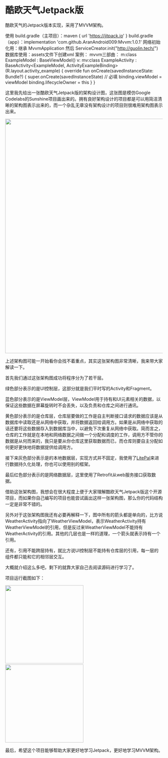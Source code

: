 # 酷欧天气Jetpack版
酷欧天气的Jetpack版本实现，采用了MVVM架构。

使用
build.gradle（主项目）：maven { url 'https://jitpack.io' }
build.gradle（app）：implementation 'com.github.AranAndroid009:Mvvm:1.0.1'
网络初始化用：继承 MvvmApplication 然后 ServiceCreator.init("http://guolin.tech/")
数据库使用：assets文件下创建xml
案例：<litepal>
    <dbname value="passive" />
    <version value="4" />
    <list>
        <mapping class="com.winspread.passive5g.data.model.UserBean" />
    </list>
    <storage value="external" />
   </litepal>
mvvm三部曲：
m:class ExampleModel : BaseViewModel()
v:<layout xmlns:android="http://schemas.android.com/apk/res/android"
    xmlns:bind="http://schemas.android.com/apk/res-auto">
    <data>
        <import type="android.view.View"/>
        <variable name="viewModel" type="com.winspread.passive5g.ui.example.ExampleModel" />
    </data>
    <View
        android:layout_width="match_parent"
        android:layout_height="match_parent">
    </View>
</layout>
mv:class ExampleActivity :
    BaseActivity<ExampleModel, ActivityExampleBinding>(R.layout.activity_example) {
    override fun onCreate(savedInstanceState: Bundle?) {
        super.onCreate(savedInstanceState)
        // 必填
        binding.viewModel = viewModel
        binding.lifecycleOwner = this
    }
}


这里我先给出一张酷欧天气Jetpack版的架构设计图，这张图是模仿Google Codelabs的Sunshine项目画出来的。拥有良好架构设计的项目都是可以用简洁清晰的架构图表示出来的，而一个杂乱无章没有架构设计的项目则很难用架构图表示出来。

<img src="https://raw.githubusercontent.com/guolindev/coolweatherjetpack/master/images/architecture.jpg" width="750" />

上述架构图可能一开始看你会找不着重点，其实这张架构图非常清晰，我来带大家解读一下。

首先我们通过这张架构图成功将程序分为了若干层。

绿色部分表示的是UI控制层，这部分就是我们平时写的Activity和Fragment。

蓝色部分表示的是ViewModel层，ViewModel用于持有和UI元素相关的数据，以保证这些数据在屏幕旋转时不会丢失，以及负责和仓库之间进行通讯。

黄色部分表示的是仓库层，仓库层要做的工作是自主判断接口请求的数据应该是从数据库中读取还是从网络中获取，并将数据返回给调用方。如果是从网络中获取的话还要将这些数据存入到数据库当中，以避免下次重复从网络中获取。简而言之，仓库的工作就是在本地和网络数据之间做一个分配和调度的工作，调用方不管你的数据是从何而来的，我只是要从你仓库这里获取数据而已，而仓库则要自主分配如何更好更快地将数据提供给调用方。

接下来灰色部分表示是的本地数据层，实现方式并不固定，我使用了<a href="https://github.com/LitePalFramework/LitePal" target="_blank">LitePal</a>来进行数据持久化处理，你也可以使用别的框架。

最后红色部分表示的是网络数据层，这里使用了Retrofit从web服务接口获取数据。

借助这张架构图，我想会在很大程度上便于大家理解酷欧天气Jetpack版这个开源项目，而如果你自己编写的项目也能尝试画出这样一张架构图，那么你的代码结构一定是非常不错的。

另外对于这张架构图我还有必要再解释一下，图中所有的箭头都是单向的，比方说WeatherActivity指向了WeatherViewModel，表示WeatherActivity持有WeatherViewModel的引用，但是反过来WeatherViewModel不能持有WeatherActivity的引用。其他的几层也是一样的道理，一个箭头就表示持有一个引用。

还有，引用不能跨层持有，就比方说UI控制层不能持有仓库层的引用，每一层的组件都只能和它的相邻层交互。

大概就介绍这么多吧，剩下的就靠大家自己去阅读源码进行学习了。

项目运行截图如下：

<img src="https://raw.githubusercontent.com/guolindev/coolweatherjetpack/master/images/Screenshot_1.png" width="250" />&nbsp;&nbsp;&nbsp;&nbsp; &nbsp;&nbsp;&nbsp;&nbsp; &nbsp;&nbsp;<img src="https://raw.githubusercontent.com/guolindev/coolweatherjetpack/master/images/Screenshot_2.png" width="250" />

最后，希望这个项目能够帮助大家更好地学习Jetpack，更好地学习MVVM架构。



